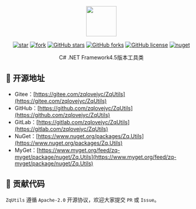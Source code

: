 <p></p>
<p></p>

<p align="center">
<img src="https://zqlovejyc.gitee.io/zqutils-js/Images/Utils.png" height="80"/>
</p>

<div align="center">

[![star](https://gitee.com/zqlovejyc/ZqUtils/badge/star.svg)](https://gitee.com/zqlovejyc/ZqUtils/stargazers) [![fork](https://gitee.com/zqlovejyc/ZqUtils/badge/fork.svg)](https://gitee.com/zqlovejyc/ZqUtils/members) [![GitHub stars](https://img.shields.io/github/stars/zqlovejyc/ZqUtils?logo=github)](https://github.com/zqlovejyc/ZqUtils/stargazers) [![GitHub forks](https://img.shields.io/github/forks/zqlovejyc/ZqUtils?logo=github)](https://github.com/zqlovejyc/ZqUtils/network) [![GitHub license](https://img.shields.io/badge/license-Apache2-yellow)](https://github.com/zqlovejyc/ZqUtils/blob/master/LICENSE) [![nuget](https://img.shields.io/nuget/v/Zq.Utils.svg?cacheSeconds=10800)](https://www.nuget.org/packages//Zq.Utils)

</div>

<p></p>

<div align="center">

C# .NET Framework4.5版本工具类

</div>


## 🌭 开源地址

- Gitee：[https://gitee.com/zqlovejyc/ZqUtils](https://gitee.com/zqlovejyc/ZqUtils)
- GitHub：[https://github.com/zqlovejyc/ZqUtils](https://github.com/zqlovejyc/ZqUtils)
- GitLab：[https://gitlab.com/zqlovejyc/ZqUtils](https://gitlab.com/zqlovejyc/ZqUtils)
- NuGet：[https://www.nuget.org/packages/Zq.Utils](https://www.nuget.org/packages/Zq.Utils)
- MyGet：[https://www.myget.org/feed/zq-myget/package/nuget/Zq.Utils](https://www.myget.org/feed/zq-myget/package/nuget/Zq.Utils)

## 🍻 贡献代码

`ZqUtils` 遵循 `Apache-2.0` 开源协议，欢迎大家提交 `PR` 或 `Issue`。
